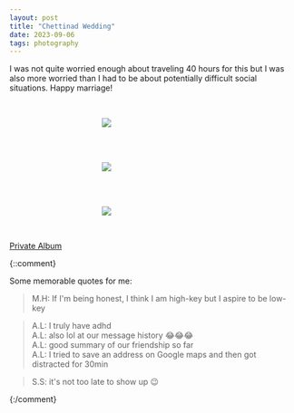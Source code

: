 ```yaml
---
layout: post
title: "Chettinad Wedding"
date: 2023-09-06
tags: photography
---
```


I was not quite worried enough about traveling 40 hours for this but I was also more worried than I had to be about potentially difficult social situations. Happy marriage!

<br>
<p align="center">
<img style="max-width: 1024px; margin: 0 0 0 -162px;" src="https://drive.google.com/uc?id=1oFOFp2-lyl5g2ihocQZ6b5o4t1viC4Bo">
</p>
<br>

<br>
<p align="center">
<img style="max-width: 1024px; margin: 0 0 0 -162px;" src="https://drive.google.com/uc?id=1oJBfi43ujBGwR8-7hRQh1xOc5XpIEC3s">
</p>
<br>

<br>
<p align="center">
<img style="max-width: 1024px; margin: 0 0 0 -162px;" src="https://drive.google.com/uc?id=1oBMqvjHOPQI57WicUyGLsgypuYxHrGBG">
</p>
<br>

[Private Album](https://jstrieb.github.io/link-lock/#eyJ2IjoiMC4wLjEiLCJlIjoiYlBQTWZ5TU04bm9UNGZNRi9teW1HTFZqN2t2bFdLQkNRQ0k0c1prVzJNczM0M3Q2Yk8rOHZpTEQ1a1YzZlNUK3FJVnR4QnYyWkY2YmlDSmhUUVZTd3Q2ZDl3eW5Kb29CakhqblZ1TGovYjcrdjBoellFaW5EQ3lxbHF2anpSQjg1bmtXRHc9PSIsInMiOiJVUUpYYjdXcUNFZG9jYytENC9RbGJnPT0iLCJpIjoidjYvR2lNVjE1OEVveEtvQSJ9)

{::comment}

Some memorable quotes for me:

> M.H: If I'm being honest, I think I am high-key but I aspire to be low-key

> A.L: I truly have adhd  
> A.L: also lol at our message history 😂😂😂  
> A.L: good summary of our friendship so far  
> A.L: I tried to save an address on Google maps and then got distracted for 30min

> S.S: it's not too late to show up 😉

{:/comment}